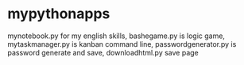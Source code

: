 # mypythonapps
mynotebook.py for my english skills,
bashegame.py is logic game,
mytaskmanager.py is kanban command line,
passwordgenerator.py is password generate and save,
downloadhtml.py save page
